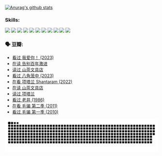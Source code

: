 
[![Anurag's github stats](https://github-readme-stats.vercel.app/api?username=w940853815)](https://github.com/anuraghazra/github-readme-stats)

### Skills:

<code><img height="32" src="https://cdn.jsdelivr.net/npm/simple-icons@v5/icons/python.svg"></code>
<code><img height="32" src="https://cdn.jsdelivr.net/npm/simple-icons@v5/icons/javascript.svg"></code>
<code><img height="32" src="https://cdn.jsdelivr.net/npm/simple-icons@v5/icons/django.svg"></code>
<code><img height="32" src="https://cdn.jsdelivr.net/npm/simple-icons@v5/icons/flask.svg"></code>
<code><img height="32" src="https://cdn.jsdelivr.net/npm/simple-icons@v5/icons/vuetify.svg"></code>
<code><img height="32" src="https://cdn.jsdelivr.net/npm/simple-icons@v5/icons/git.svg"></code>
<code><img height="32" src="https://cdn.jsdelivr.net/npm/simple-icons@v5/icons/docker.svg"></code>
<code><img height="32" src="https://cdn.jsdelivr.net/npm/simple-icons@v5/icons/postgresql.svg"></code>
<code><img height="32" src="https://cdn.jsdelivr.net/npm/simple-icons@v5/icons/elasticsearch.svg"></code>
<code><img height="32" src="https://cdn.jsdelivr.net/npm/simple-icons@v5/icons/macos.svg"></code>
<code><img height="32" src="https://cdn.jsdelivr.net/npm/simple-icons@v5/icons/linux.svg"></code>

### 🗣 豆瓣:

<!-- DOUBAN-ACTIVITIES:START -->
- [看过 我爱你！‎ (2023)](https://www.douban.com/people/136069238/status/4385556252/?_i=96061643)
- [在读 告别百年激进](https://www.douban.com/people/136069238/status/4374953075/?_i=96061643)
- [读过 山茶文具店](https://www.douban.com/people/136069238/status/4374952154/?_i=96061643)
- [看过 八角笼中‎ (2023)](https://www.douban.com/people/136069238/status/4367541707/?_i=96061643)
- [在看 项塔兰 Shantaram‎ (2022)](https://www.douban.com/people/136069238/status/4365497032/?_i=96061643)
- [在读 山茶文具店](https://www.douban.com/people/136069238/status/4364620725/?_i=96061643)
- [读过 项塔兰](https://www.douban.com/people/136069238/status/4364620288/?_i=96061643)
- [看过 老井‎ (1986)](https://www.douban.com/people/136069238/status/4362366672/?_i=96061643)
- [在看 毛骗 第二季‎ (2011)](https://www.douban.com/people/136069238/status/4355752869/?_i=96061643)
- [看过 毛骗 第一季‎ (2010)](https://www.douban.com/people/136069238/status/4355752667/?_i=96061643)
<!-- DOUBAN-ACTIVITIES:END -->


![Snake animation](https://raw.githubusercontent.com/w940853815/w940853815/output/github-contribution-grid-snake.svg)

<!--
**w940853815/w940853815** is a ✨ _special_ ✨ repository because its `README.md` (this file) appears on your GitHub profile.

Here are some ideas to get you started:

- 🔭 I’m currently working on ...
- 🌱 I’m currently learning ...
- 👯 I’m looking to collaborate on ...
- 🤔 I’m looking for help with ...
- 💬 Ask me about ...
- 📫 How to reach me: ...
- 😄 Pronouns: ...
- ⚡ Fun fact: ...
-->
